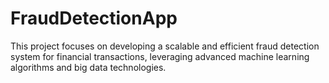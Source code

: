 # FraudDetectionApp
This project focuses on developing a scalable and efficient fraud detection system  for financial transactions, leveraging advanced machine learning algorithms and  big data technologies.
